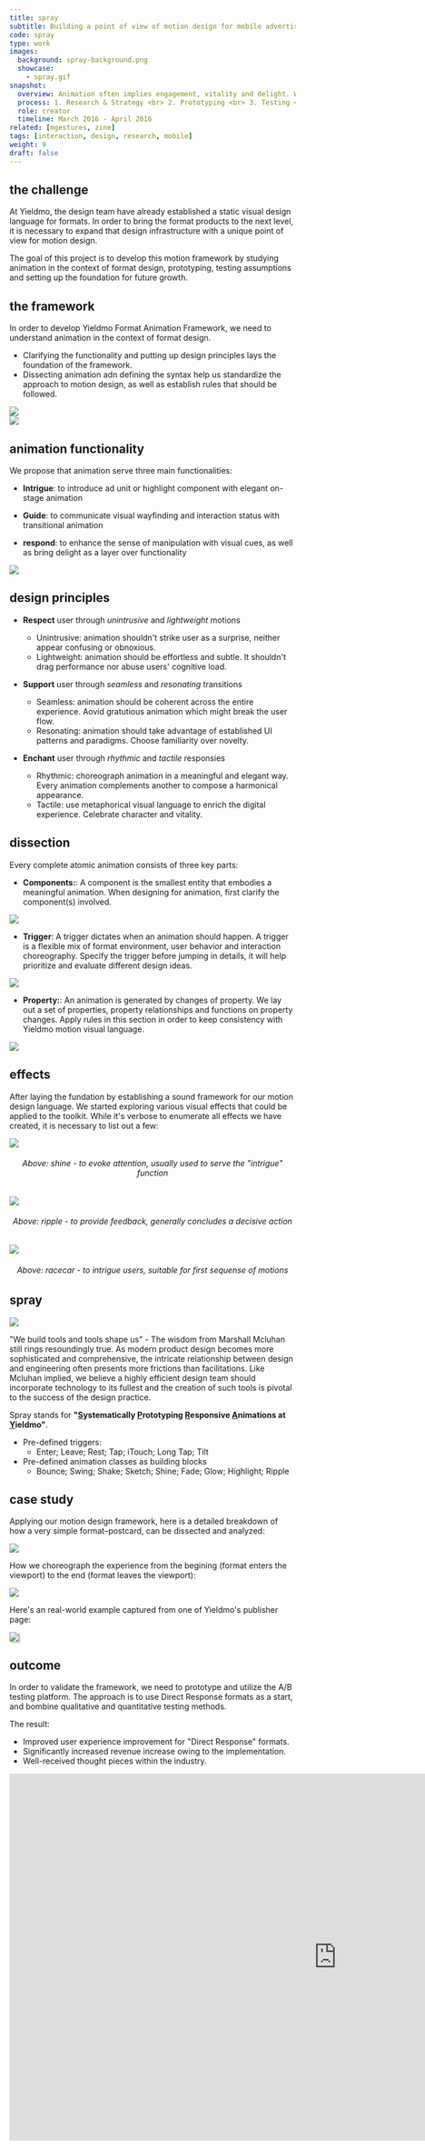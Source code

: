 ```yaml
---
title: spray
subtitle: Building a point of view of motion design for mobile advertising and better yet, an innovative tool to bridge the gap between design and engineering.
code: spray
type: work
images:
  background: spray-background.png
  showcase: 
    - spray.gif
snapshot:
  overview: Animation often implies engagement, vitality and delight. When properly applied, animation can enhance user experience and elevate product quality.
  process: 1. Research & Strategy <br> 2. Prototyping <br> 3. Testing <br> 4. Build & Iteration <br> 5. Implementation
  role: creator
  timeline: March 2016 - April 2016
related: [mgestures, zine]
tags: [interaction, design, research, mobile]
weight: 9
draft: false
---
```


## the challenge

At Yieldmo, the design team have already established a static visual design language for formats. In order to bring the format products to the next level, it is necessary to expand that design infrastructure with a unique point of view for motion design.

The goal of this project is to develop this motion framework by studying animation in the context of format design, prototyping, testing assumptions and setting up the foundation for future growth.

## the framework

In order to develop Yieldmo Format Animation Framework, we need to understand animation in the context of format design.

- Clarifying the functionality and putting up design principles lays the foundation of the framework.
- Dissecting animation adn defining the syntax help us standardize the approach to motion design, as well as establish rules that should be followed.

<div><img src="/work/spray/framework-whiteboard.jpg"></div>
<div><img src="/work/spray/framework-animation.gif"></div>

## animation functionality

We propose that animation serve three main functionalities:

- **Intrigue**: to introduce ad unit or highlight component with elegant on-stage animation

- **Guide**: to communicate visual wayfinding and interaction status with transitional animation

- **respond**: to enhance the sense of manipulation with visual cues, as well as bring delight as a layer over functionality

<div><img src="/work/spray/motion-functionality.gif"></div>


## design principles

- **Respect** user through *unintrusive* and *lightweight* motions
  - Unintrusive: animation shouldn't strike user as a surprise, neither appear confusing or obnoxious.
  - Lightweight: animation should be effortless and subtle. It shouldn't drag performance nor abuse users' cognitive load.

- **Support** user through *seamless* and *resonating* transitions
  - Seamless: animation should be coherent across the entire experience. Aovid gratutious animation which might break the user flow.
  - Resonating: animation should take advantage of established UI patterns and paradigms. Choose familiarity over novelty.

- **Enchant** user through *rhythmic* and *tactile* responsies
  - Rhythmic: choreograph animation in a meaningful and elegant way. Every animation complements another to compose a harmonical appearance.
  - Tactile: use metaphorical visual language to enrich the digital experience. Celebrate character and vitality.


## dissection

Every complete atomic animation consists of three key parts:

- **Components:**: A component is the smallest entity that embodies a meaningful animation. When designing for animation, first clarify the component(s) involved.

<div><img src="/work/spray/dissection-component.gif"></div>

- **Trigger**: A trigger dictates when an animation should happen. A trigger is a flexible mix of format environment, user behavior and interaction choreography. Specify the trigger before jumping in details, it will help prioritize and evaluate different design ideas.

<div><img src="/work/spray/dissection-trigger.gif"></div>

- **Property:**: An animation is generated by changes of property. We lay out a set of properties, property relationships and functions on property changes. Apply rules in this section in order to keep consistency with Yieldmo motion visual language.

<div><img src="/work/spray/dissection-property.gif"></div>

## effects

After laying the fundation by establishing a sound framework for our motion design language. We started exploring various visual effects that could be applied to the toolkit. While it's verbose to enumerate all effects we have created, it is necessary to list out a few:

<div>
  <img src="/work/spray/shine.gif">
  <h6 style="text-align: center;">Above: shine - to evoke attention, usually used to serve the "intrigue" function</h6>
</div>

<div>
  <img src="/work/spray/ripple.gif">
  <h6 style="text-align: center;">Above: ripple - to provide feedback, generally concludes a decisive action</h6>
</div>

<div>
  <img src="/work/spray/racecar.gif">
  <h6 style="text-align: center;">Above: racecar - to intrigue users, suitable for first sequense of motions</h6>
</div>

## spray

<div><img src="/work/spray/illustration.jpg"></div>

"We build tools and tools shape us" - The wisdom from Marshall Mcluhan still rings resoundingly true. As modern product design becomes more sophisticated and comprehensive, the intricate relationship between design and engineering often presents more frictions than facilitations. Like Mcluhan implied, we believe a highly efficient design team should incorporate technology to its fullest and the creation of such tools is pivotal to the success of the design practice.

Spray stands for **"<u>S</u>ystematically <u>P</u>rototyping <u>R</u>esponsive <u>A</u>nimations at <u>Y</u>ieldmo"**.

- Pre-defined triggers: 
  - Enter; Leave; Rest; Tap; iTouch; Long Tap; Tilt
- Pre-defined animation classes as building blocks
  - Bounce; Swing; Shake; Sketch; Shine; Fade; Glow; Highlight; Ripple


## case study

Applying our motion design framework, here is a detailed breakdown of how a very simple format–postcard, can be dissected and analyzed:

<div><img src="/work/spray/postcard-dissection.jpg"></div>

How we choreograph the experience from the begining (format enters the viewport) to the end (format leaves the viewport):

<div><img src="/work/spray/postcard-animation-flow.jpg"></div>

Here's an real-world example captured from one of Yieldmo's publisher page:

<div>
  <img style="box-shadow: 2px 2px 3px 0px rgba(0, 0, 0, 0.31);" src="/work/spray/spray-postcard.gif">
</div>


## outcome

In order to validate the framework, we need to prototype and utilize the A/B testing platform. The approach is to use Direct Response formats as a start, and bombine qualitative and quantitative testing methods.

The result:

- Improved user experience improvement for "Direct Response" formats.
- Significantly increased revenue increase owing to the implementation.
- Well-received thought pieces within the industry.

<div><iframe src="https://player.vimeo.com/video/250844959?title=0&byline=0&portrait=0" width="1152" height="646" frameborder="0" webkitallowfullscreen mozallowfullscreen allowfullscreen></iframe></div>
